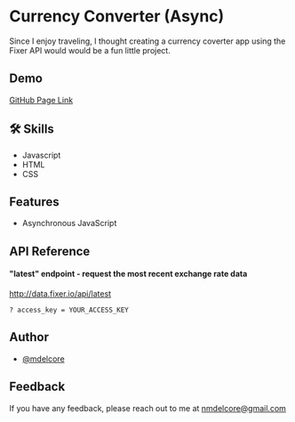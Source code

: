 
# Currency Converter (Async)

Since I enjoy traveling, I thought creating a currency coverter app using the Fixer API would would be a fun little project.


## Demo

[GitHub Page Link](https://mdelcore.github.io/currencey-converter-app/)


## 🛠 Skills
- Javascript
- HTML
- CSS


## Features

- Asynchronous JavaScript



## API Reference

#### "latest" endpoint - request the most recent exchange rate data

http://data.fixer.io/api/latest

    ? access_key = YOUR_ACCESS_KEY


## Author

- [@mdelcore](https://github.com/mdelcore)


## Feedback

If you have any feedback, please reach out to me at nmdelcore@gmail.com

  